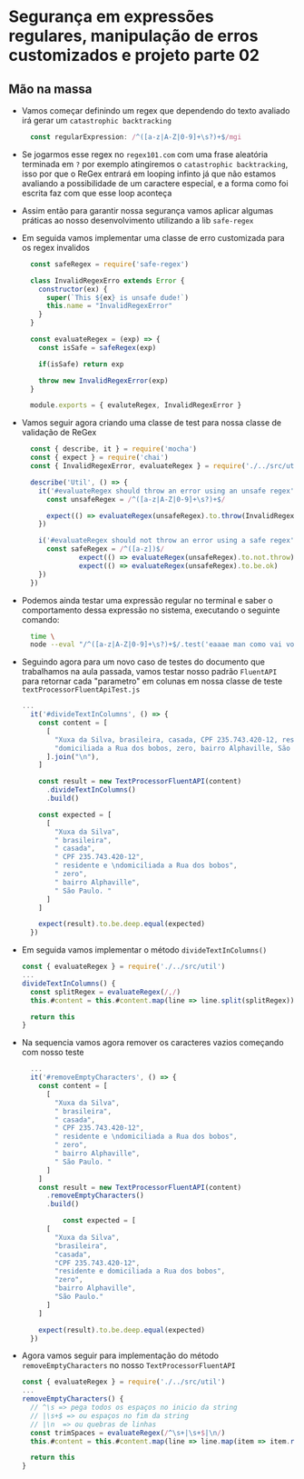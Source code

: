 # Segurança em expressões regulares, manipulação de erros customizados e projeto parte 02

## Mão na massa

- Vamos começar definindo um regex que dependendo do texto avaliado irá gerar um `catastrophic backtracking`

  ```js
    const regularExpression: /^([a-z|A-Z|0-9]+\s?)+$/mgi
  ```

- Se jogarmos esse regex no `regex101.com` com uma frase aleatória terminada em `?` por exemplo atingiremos o `catastrophic backtracking`, isso por que o ReGex entrará em looping infinto já que não estamos avaliando a possibilidade de um caractere especial, e a forma como foi escrita faz com que esse loop aconteça
- Assim então para garantir nossa segurança vamos aplicar algumas práticas ao nosso desenvolvimento utilizando a lib `safe-regex`
- Em seguida vamos implementar uma classe de erro customizada para os regex invalidos

  ```js
    const safeRegex = require('safe-regex')

    class InvalidRegexErro extends Error {
      constructor(ex) {
        super(`This ${ex} is unsafe dude!`)
        this.name = "InvalidRegexError"
      }
    }

    const evaluateRegex = (exp) => {
      const isSafe = safeRegex(exp)

      if(isSafe) return exp

      throw new InvalidRegexError(exp)
    }

    module.exports = { evaluteRegex, InvalidRegexError }
  ```

- Vamos seguir agora criando uma classe de test para nossa classe de validação de ReGex

  ```js
    const { describe, it } = require('mocha')
    const { expect } = require('chai')
    const { InvalidRegexError, evaluateRegex } = require('./../src/util')

    describe('Util', () => {
      it('#evaluateRegex should throw an error using an unsafe regex', () => {
        const unsafeRegex = /^([a-z|A-Z|0-9]+\s?)+$/

        expect(() => evaluateRegex(unsafeRegex).to.throw(InvalidRegexError, `This ${unsafeRegex} is unsafe dude!`))
      })

      i('#evaluateRegex should not throw an error using a safe regex', () => {
        const safeRegex = /^([a-z])$/
                expect(() => evaluateRegex(unsafeRegex).to.not.throw)
                expect(() => evaluateRegex(unsafeRegex).to.be.ok)
      })
    })
  ```

- Podemos ainda testar uma expressão regular no terminal e saber o comportamento dessa expressão no sistema, executando o seguinte comando:

  ```bash
    time \
    node --eval "/^([a-z|A-Z|0-9]+\s?)+$/.test('eaaae man como vai voce e como vai voce e como vai voce?') && console.log('legal')"
  ```

- Seguindo agora para um novo caso de testes do documento que trabalhamos na aula passada, vamos testar nosso padrão `FluentAPI` para retornar cada "parametro" em colunas em nossa classe de teste `textProcessorFluentApiTest.js`

  ```js
  ...
    it('#divideTextInColumns', () => {
      const content = [
        [
          "Xuxa da Silva, brasileira, casada, CPF 235.743.420-12, residente e ",
          "domiciliada a Rua dos bobos, zero, bairro Alphaville, São Paulo. "
        ].join("\n"),
      ]

      const result = new TextProcessorFluentAPI(content)
        .divideTextInColumns()
        .build()

      const expected = [
        [
          "Xuxa da Silva", 
          " brasileira", 
          " casada", 
          " CPF 235.743.420-12", 
          " residente e \ndomiciliada a Rua dos bobos",
          " zero",
          " bairro Alphaville",
          " São Paulo. "
        ]
      ]

      expect(result).to.be.deep.equal(expected)
    }) 
  ```

- Em seguida vamos implementar o método `divideTextInColumns()`

  ```js
  const { evaluateRegex } = require('./../src/util')
  ...
  divideTextInColumns() {
    const splitRegex = evaluateRegex(/,/)
    this.#content = this.#content.map(line => line.split(splitRegex))

    return this
  }
  ```

- Na sequencia vamos agora remover os caracteres vazios começando com nosso teste

  ```js
    ...
    it('#removeEmptyCharacters', () => {
      const content = [
        [
          "Xuxa da Silva", 
          " brasileira", 
          " casada", 
          " CPF 235.743.420-12", 
          " residente e \ndomiciliada a Rua dos bobos",
          " zero",
          " bairro Alphaville",
          " São Paulo. "
        ]
      ]
      const result = new TextProcessorFluentAPI(content)
        .removeEmptyCharacters()
        .build()

            const expected = [
        [
          "Xuxa da Silva", 
          "brasileira", 
          "casada", 
          "CPF 235.743.420-12", 
          "residente e domiciliada a Rua dos bobos",
          "zero",
          "bairro Alphaville",
          "São Paulo."
        ]
      ]

      expect(result).to.be.deep.equal(expected)
    })
  ```

- Agora vamos seguir para implementação do método `removeEmptyCharacters` no nosso `TextProcessorFluentAPI`

  ```js
  const { evaluateRegex } = require('./../src/util')
  ...
  removeEmptyCharacters() {
    // ^\s => pega todos os espaços no inicio da string
    // |\s+$ => ou espaços no fim da string
    // |\n  => ou quebras de linhas
    const trimSpaces = evaluateRegex(/^\s+|\s+$|\n/)
    this.#content = this.#content.map(line => line.map(item => item.replace(trimSpaces, "")))

    return this
  }
  ```